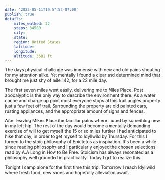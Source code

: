 ```yaml
---
date: '2022-05-11T19:57:52-07:00'
publish: true
details:
    miles_walked: 22
    steps: 34580
    city:
    state:
    region: United States
    latitude:
    longitude:
    altitude: 3581 ft
---
```

The days physical challenge was immense with new and old pains shouting for my attention alike. Yet mentally I found a clear and determined mind that brought me just shy of mile 142, for a 22 mile day. 

The first seven miles went easily, delivering me to Miles Place. Post apocalyptic is the only way to describe the environment there. As a water cache and charge up point most everyone stops at this trail angles property just a few feet off trail. Surrounding the property are old painted cars, rusting appliances, and the appropriate amount of signs and fences.

After leaving Mikes Place the familiar pains where muted by something new in my left hip. The rest of the day would become a mentally demanding exercise of will to get myself the 15 or so miles further I had anticipated to hike that day, in order to get myself to Idyllwild by Thursday. For this I turned to the stoic philosophy of Epictetus as inspiration. It's been a while since reading philosophy and I particularly enjoyed the chosen selections read by A.A Long in How to Be Free. Stoicism has always resonated as a philosophy well grounded in practicality. Today I got to realize this. 

Tonight I camp alone for the first time this trip. Tomorrow I reach Idyllwild where fresh food, new shoes and hopefully alleviation await.